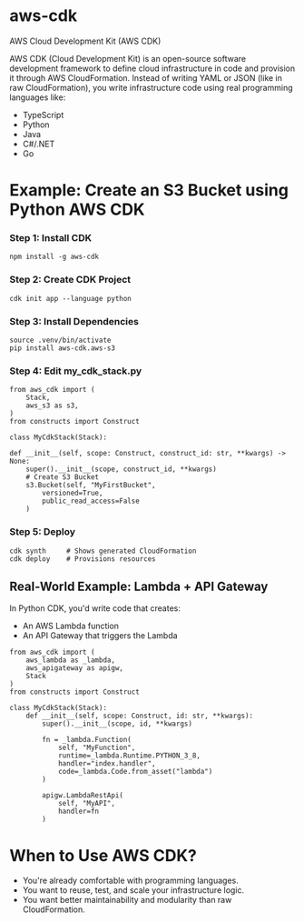 # aws-cdk
AWS Cloud Development Kit (AWS CDK)

AWS CDK (Cloud Development Kit) is an open-source software development framework to define cloud infrastructure in code and provision it through AWS CloudFormation.
Instead of writing YAML or JSON (like in raw CloudFormation), you write infrastructure code using real programming languages like:

- TypeScript
- Python
- Java
- C#/.NET
- Go

# Example: Create an S3 Bucket using Python AWS CDK
### Step 1: Install CDK
`npm install -g aws-cdk`

### Step 2: Create CDK Project
```
cdk init app --language python
```

### Step 3: Install Dependencies
```
source .venv/bin/activate
pip install aws-cdk.aws-s3
```

### Step 4: Edit my_cdk_stack.py
```
from aws_cdk import (
    Stack,
    aws_s3 as s3,
)
from constructs import Construct

class MyCdkStack(Stack):

def __init__(self, scope: Construct, construct_id: str, **kwargs) -> None:
    super().__init__(scope, construct_id, **kwargs)
    # Create S3 Bucket
    s3.Bucket(self, "MyFirstBucket",
        versioned=True,
        public_read_access=False
    )
```
### Step 5: Deploy
```
cdk synth     # Shows generated CloudFormation
cdk deploy    # Provisions resources
```



## Real-World Example: Lambda + API Gateway
In Python CDK, you'd write code that creates:

- An AWS Lambda function
- An API Gateway that triggers the Lambda

```
from aws_cdk import (
    aws_lambda as _lambda,
    aws_apigateway as apigw,
    Stack
)
from constructs import Construct

class MyCdkStack(Stack):
    def __init__(self, scope: Construct, id: str, **kwargs):
        super().__init__(scope, id, **kwargs)

        fn = _lambda.Function(
            self, "MyFunction",
            runtime=_lambda.Runtime.PYTHON_3_8,
            handler="index.handler",
            code=_lambda.Code.from_asset("lambda")
        )

        apigw.LambdaRestApi(
            self, "MyAPI",
            handler=fn
        )
```

# When to Use AWS CDK?
- You're already comfortable with programming languages.
- You want to reuse, test, and scale your infrastructure logic.
- You want better maintainability and modularity than raw CloudFormation.
